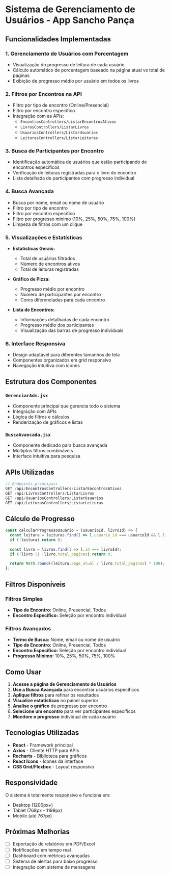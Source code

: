 # Sistema de Gerenciamento de Usuários - App Sancho Pança

## Funcionalidades Implementadas

### 1. **Gerenciamento de Usuários com Porcentagem**
- Visualização do progresso de leitura de cada usuário
- Cálculo automático de porcentagem baseado na página atual vs total de páginas
- Exibição de progresso médio por usuário em todos os livros

### 2. **Filtros por Encontros na API**
- Filtro por tipo de encontro (Online/Presencial)
- Filtro por encontro específico
- Integração com as APIs:
  - `EncontrosControllers/ListarEncontrosAtivos`
  - `LivrosControllers/ListarLivros`
  - `UsuariosControllers/ListarUsuarios`
  - `LeiturasControllers/ListarLeituras`

### 3. **Busca de Participantes por Encontro**
- Identificação automática de usuários que estão participando de encontros específicos
- Verificação de leituras registradas para o livro do encontro
- Lista detalhada de participantes com progresso individual

### 4. **Busca Avançada**
- Busca por nome, email ou nome de usuário
- Filtro por tipo de encontro
- Filtro por encontro específico
- Filtro por progresso mínimo (10%, 25%, 50%, 75%, 100%)
- Limpeza de filtros com um clique

### 5. **Visualizações e Estatísticas**
- **Estatísticas Gerais:**
  - Total de usuários filtrados
  - Número de encontros ativos
  - Total de leituras registradas

- **Gráfico de Pizza:**
  - Progresso médio por encontro
  - Número de participantes por encontro
  - Cores diferenciadas para cada encontro

- **Lista de Encontros:**
  - Informações detalhadas de cada encontro
  - Progresso médio dos participantes
  - Visualização das barras de progresso individuais

### 6. **Interface Responsiva**
- Design adaptável para diferentes tamanhos de tela
- Componentes organizados em grid responsivo
- Navegação intuitiva com ícones

## Estrutura dos Componentes

### `GerenciarAdm.jsx`
- Componente principal que gerencia todo o sistema
- Integração com APIs
- Lógica de filtros e cálculos
- Renderização de gráficos e listas

### `BuscaAvancada.jsx`
- Componente dedicado para busca avançada
- Múltiplos filtros combináveis
- Interface intuitiva para pesquisa

## APIs Utilizadas

```javascript
// Endpoints principais
GET /api/EncontrosControllers/ListarEncontrosAtivos
GET /api/LivrosControllers/ListarLivros
GET /api/UsuariosControllers/ListarUsuarios
GET /api/LeiturasControllers/ListarLeituras
```

## Cálculo de Progresso

```javascript
const calcularProgressoUsuario = (usuarioId, livroId) => {
  const leitura = leituras.find(l => l.usuario_id === usuarioId && l.livro_id === livroId);
  if (!leitura) return 0;
  
  const livro = livros.find(l => l.id === livroId);
  if (!livro || !livro.total_paginas) return 0;
  
  return Math.round((leitura.page_atual / livro.total_paginas) * 100);
};
```

## Filtros Disponíveis

### Filtros Simples
- **Tipo de Encontro:** Online, Presencial, Todos
- **Encontro Específico:** Seleção por encontro individual

### Filtros Avançados
- **Termo de Busca:** Nome, email ou nome de usuário
- **Tipo de Encontro:** Online, Presencial, Todos
- **Encontro Específico:** Seleção por encontro individual
- **Progresso Mínimo:** 10%, 25%, 50%, 75%, 100%

## Como Usar

1. **Acesse a página de Gerenciamento de Usuários**
2. **Use a Busca Avançada** para encontrar usuários específicos
3. **Aplique filtros** para refinar os resultados
4. **Visualize estatísticas** no painel superior
5. **Analise o gráfico** de progresso por encontro
6. **Selecione um encontro** para ver participantes específicos
7. **Monitore o progresso** individual de cada usuário

## Tecnologias Utilizadas

- **React** - Framework principal
- **Axios** - Cliente HTTP para APIs
- **Recharts** - Biblioteca para gráficos
- **React Icons** - Ícones da interface
- **CSS Grid/Flexbox** - Layout responsivo

## Responsividade

O sistema é totalmente responsivo e funciona em:
- Desktop (1200px+)
- Tablet (768px - 1199px)
- Mobile (até 767px)

## Próximas Melhorias

- [ ] Exportação de relatórios em PDF/Excel
- [ ] Notificações em tempo real
- [ ] Dashboard com métricas avançadas
- [ ] Sistema de alertas para baixo progresso
- [ ] Integração com sistema de mensagens
